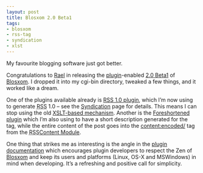 ```yaml
---
layout: post
title: Blosxom 2.0 Beta1
tags:
- blosxom
- rss-tag
- syndication
- xlst
---
```



My favourite blogging software just got better.

Congratulations to [Rael](http://www.oreillynet.com/%7Erael/) in releasing the [plugin](http://www.raelity.org/apps/blosxom/plugin.shtml)-enabled [2.0 Beta1](http://www.raelity.org/apps/blosxom/downloads/blosxom_2_0_b1.tar.gz) of [Blosxom](http://www.raelity.org/apps/blosxom). I dropped it into my cgi-bin directory, tweaked a few things, and it worked like a dream.

One of the plugins available already is [RSS 1.0 plugin](http://www.raelity.org/archives/computers/internet/weblogs/blosxom/plugins/rss10.html), which I’m now using to generate <acronym title="Rich Site Summary">RSS</acronym> 1.0 – see the [Syndication](../../../%7Edj/2003/01/weblogsyndication.shtml) page for details. This means I can stop using the old [XSLT-based mechanism](/2002/09/12/from-rss-091-to-10/). Another is the [Foreshortened plugin](http://www.raelity.org/archives/computers/internet/weblogs/blosxom/plugins/foreshortened.html) which I’m also using to have a short description generated for the <description/> tag, while the entire content of the post goes into the <content:encoded/> tag from the <acronym title="Rich Site Summary">RSS</acronym>[Content Module](http://purl.org/rss/1.0/modules/content/).

One thing that strikes me as interesting is the angle in the [plugin documentation](http://www.raelity.org/apps/blosxom/plugin.shtml) which encourages plugin developers to respect the Zen of [Blosxom](http://www.raelity.org/apps/blosxom) and keep its users and platforms (Linux, OS-X and MSWindows) in mind when developing. It’s a refreshing and positive call for simplicity.


